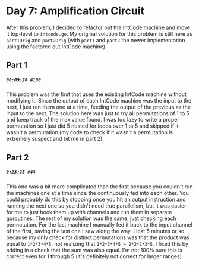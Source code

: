 # Day 7: Amplification Circuit

After this problem, I decided to refactor out the IntCode machine and move it top-level to `intcode.go`. My original solution for this problem is still here as `part1Orig` and `part2Orig` (with `part1` and `part2` the newer implementation using the factored out IntCode machine).

## Part 1

##### `00:09:20 #100`

This problem was the first that uses the existing IntCode machine without modifying it. Since the output of each IntCode machine was the input to the next, I just ran them one at a time, feeding the output of the previous as the input to the next. The solution here was just to try all permutations of 1 to 5 and keep track of the max value found. I was too lazy to write a proper permutation so I just did 5 nested for loops over 1 to 5 and skipped if it wasn't a permutation (my code to check if it wasn't a permutation is extremely suspect and bit me in part 2).

## Part 2

##### `0:23:25 #44`

This one was a bit more complicated than the first because you couldn't run the machines one at a time since the continuously fed into each other. You could probably do this by stopping once you hit an output instruction and running the next one so you didn't need true parallelism, but it was easier for me to just hook them up with channels and run them in separate goroutines. The rest of my solution was the same, just checking each permutation. For the last machine I manually fed it back to the input channel of the first, saving the last one I saw along the way. I lost 5 minutes or so because my only check for distinct permutations was that the product was equal to `1*2*3*4*5`, not realizing that `1*2*3*4*5 = 2*2*2*3*5`. I fixed this by adding in a check that the sum was also equal. I'm not 100% sure this is correct even for 1 through 5 (it's definitely not correct for larger ranges).
